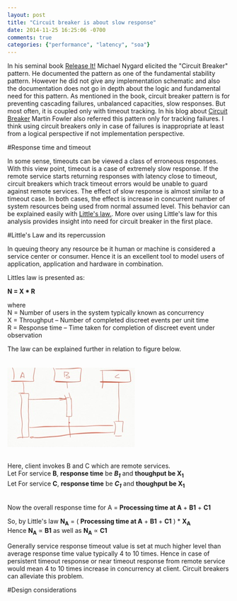 ```yaml
---
layout: post
title: "Circuit breaker is about slow response"
date: 2014-11-25 16:25:06 -0700
comments: true
categories: {"performance", "latency", "soa"}
---
```



In his seminal book [Release It!][ri] Michael Nygard elicited the "Circuit Breaker" pattern. He documented the pattern as one of the fundamental stability pattern. However he did not give any implementation schematic and also the documentation does not go in depth about the logic and fundamental need for this pattern. As mentioned in the book, circuit breaker pattern is for preventing cascading failures, unbalanced capacities, slow responses. But most often, it is coupled only with timeout tracking. In his blog about [Circuit Breaker][cb] Martin Fowler also referred this pattern only for tracking failures. I think using circuit breakers only in case of failures is inappropriate at least from a logical perspective if not implementation perspective.

#Response time and timeout

In some sense, timeouts can be viewed a class of erroneous responses. With this view point, timeout is a case of extremely slow response. If the remote service starts returning responses with latency close to timeout, circuit breakers which track timeout errors would be unable to guard against remote services. The effect of slow response is almost similar to a timeout case. In both cases, the effect is increase in concurrent number of system resources being used from normal assumed level. This behavior can be explained easily with [Little's law.][wiki-little-law]. More over using Little's law for this analysis provides insight into need for circuit breaker in the first place.

#Little's Law and its repercussion

In queuing theory any resource be it human or machine is considered a service center or consumer. Hence it is an excellent tool to model users of application, application and hardware in combination.

Littles law is presented as:
<br>

**N = X * R** 
<P>
	where<br>
		N = Number of users in the system typically known as concurrency<br>
		X = Throughput – Number of completed discreet events per unit time<br>
		R = Response time – Time taken for completion of discreet event under observation
</p>

The law can be explained further in relation to figure below. <br><br>	
![Alt text](/images/circuit-breaker-seq.jpg)

<br>Here, client invokes B and C which are remote services. 
<br>Let For service **B**, **response time** be ***B<sub>1</sub>*** and **thoughput be X<sub>1<sub>**
<br>Let For service **C**, **response time** be ***C<sub>1</sub>*** and **thoughput be X<sub>1<sub>**

<br>Now the overall response time for A = **Processing time at A** + **B1** + **C1**

So, by Little's law **N<sub>A</sub>** = ( **Processing time at A** + **B1** + **C1** ) * **X<sub>A</sub>**
<br> Hence **N<sub>A</sub>** &prop; **B1** as well as **N<sub>A</sub>** &prop; **C1** 

Generally service response timeout value is set at much higher level than average response time value typically 4 to 10 times. Hence in case of persistent timeout response or near timeout response from remote service would mean 4 to 10 times increase in concurrency at client. Circuit breakers can alleviate this problem.

#Design considerations









[cb]:http://martinfowler.com/bliki/CircuitBreaker.html
[ri]:http://www.amazon.com/gp/product/0978739213?ie=UTF8&tag=martinfowlerc-20&linkCode=as2&camp=1789&creative=9325&creativeASIN=0978739213
[lz]:http://homes.cs.washington.edu/~lazowska/qsp/Images/Chap_03.pdf
[wiki-little-law]:http://en.wikipedia.org/wiki/Little's_law
